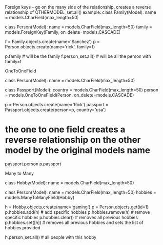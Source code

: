 Foreign keys - go on the many side of the relationship, creates a reverse relationship of 
OTHERMODEL_set.all()
example: 
class Family(Model):
    name = models.CharField(max_length=50)
    
class Person(Model):
    name = models.CharField(max_length=50)
    family = models.ForeignKey(Family, on_delete=models.CASCADE)
    
f = Family.objects.create(name='Sanchez')
p = Person.objects.create(name='rick', family=f)

p.family # will be the family
f.person_set.all() # will be all the person with family=f

OneToOneField

class Person(Model):
    name = models.CharField(max_length=50)
    
class Passport(Model):
    country = models.CharField(max_length=50)
    person = models.OneToOneField(Person, on_delete=models.CASCADE)
    
p = Person.objects.create(name='Rick')
passport = Passport.objects.create(person=p, country='usa')

# the one to one field creates a reverse relationship on the other model by the original models name



passport.person 
p.passport


Many to Many

class Hobby(Model):
    name = models.CharField(max_length=50)
    
class Person(Model):
    name = models.CharField(max_length=50)
    hobbies = models.ManyToManyField(Hobby)


h = Hobby.objects.create(name='gaming')
p = Person.objects.get(id=1)
p.hobbies.add(h) # add specific hobbies
p.hobbies.remove(h) # remove specific hobbies
p.hobbies.clear() # removes all previous hobbies
p.hobbies.set([h]) # removes all previous hobbies and sets the list of hobbies provided

h.person_set.all() # all people with this hobby

